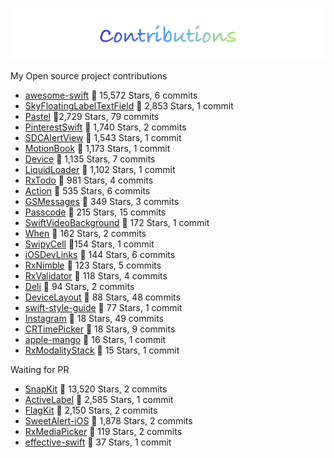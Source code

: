 
![logo](README/contributions.png)

My Open source project contributions

- [awesome-swift](https://github.com/matteocrippa/awesome-swift/graphs/contributors) 🌟 15,572 Stars, 6 commits
- [SkyFloatingLabelTextField](https://github.com/Skyscanner/SkyFloatingLabelTextField) 🌟 2,853 Stars, 1 commit
- [Pastel](https://github.com/cruisediary/Pastel) 🌟2,729 Stars, 79 commits
- [PinterestSwift](https://github.com/demonnico/PinterestSwift) 🌟 1,740 Stars, 2 commits
- [SDCAlertView](https://github.com/sberrevoets/SDCAlertView) 🌟 1,543 Stars, 1 commit
- [MotionBook](https://github.com/younatics/MotionBook) 🌟 1,173 Stars, 1 commit 
- [Device](https://github.com/Ekhoo/Device) 🌟 1,135 Stars, 7 commits
- [LiquidLoader](https://github.com/yoavlt/LiquidLoader) 🌟 1,102 Stars, 1 commit
- [RxTodo](https://github.com/devxoul/RxTodo) 🌟 981 Stars, 4 commits
- [Action](RxSwiftCommunity/Action) 🌟 535 Stars, 6 commits
- [GSMessages](https://github.com/wxxsw/GSMessages) 🌟 349 Stars, 3 commits 
- [Passcode](https://github.com/cruisediary/Passcode) 🌟 215 Stars, 15 commits
- [SwiftVideoBackground](https://github.com/dingwilson/SwiftVideoBackground) 🌟 172 Stars, 1 commit
- [When](https://github.com/vadymmarkov/When) 🌟 162 Stars, 2 commits
- [SwipyCell](https://github.com/moritzsternemann/SwipyCell) 🌟154 Stars, 1 commit
- [iOSDevLinks](https://github.com/giftbott/iOSDevLinks) 🌟 144 Stars, 6 commits 
- [RxNimble](https://github.com/RxSwiftCommunity/RxNimble) 🌟 123 Stars, 5 commits
- [RxValidator](https://github.com/vbmania/RxValidator) 🌟 118 Stars, 4 commits
- [Deli](https://github.com/kawoou/Deli) 🌟 94 Stars, 2 commits
- [DeviceLayout](https://github.com/cruisediary/DeviceLayout) 🌟 88 Stars, 48 commits
- [swift-style-guide](https://github.com/StyleShare/swift-style-guide) 🌟 77 Stars, 1 commit
- [Instagram](https://github.com/cruisediary/Instagram) 🌟 18 Stars, 49 commits 
- [CRTimePicker](https://github.com/cruisediary/CRTimePicker) 🌟 18 Stars, 9 commits
- [apple-mango](https://github.com/legshort/apple-mango) 🌟 16 Stars, 1 commit
- [RxModalityStack](https://github.com/yoonhg84/RxModalityStack) 🌟 15 Stars, 1 commit

Waiting for PR
- [SnapKit](https://github.com/SnapKit/SnapKit) 🌟 13,520 Stars, 2 commits
- [ActiveLabel](https://github.com/optonaut/ActiveLabel.swift) 🌟 2,585 Stars, 1 commit
- [FlagKit](https://github.com/madebybowtie/FlagKit) 🌟 2,150 Stars, 2 commits
- [SweetAlert-iOS](https://github.com/codestergit/SweetAlert-iOS) 🌟 1,878 Stars, 2 commits
- [RxMediaPicker](https://github.com/RxSwiftCommunity/RxMediaPicker) 🌟 119 Stars, 2 commits
- [effective-swift](https://github.com/mgp/effective-swift) 🌟 37 Stars, 1 commit
